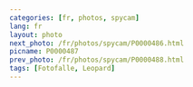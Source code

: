 ```yaml
---
categories: [fr, photos, spycam]
lang: fr
layout: photo
next_photo: /fr/photos/spycam/P0000486.html
picname: P0000487
prev_photo: /fr/photos/spycam/P0000488.html
tags: [Fotofalle, Leopard]
---
```

